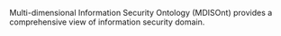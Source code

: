 Multi-dimensional Information Security Ontology (MDISOnt) provides a comprehensive view of information security domain.
